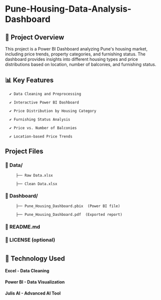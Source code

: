 # Pune-Housing-Data-Analysis-Dashboard

## 🏡 Project Overview

This project is a Power BI Dashboard analyzing Pune's housing market, including price trends, property categories, and furnishing status. The dashboard provides insights into different housing types and price distributions based on location, number of balconies, and furnishing status.

## 📊 Key Features

      ✔️ Data Cleaning and Preprocessing

      ✔️ Interactive Power BI Dashboard

      ✔️ Price Distribution by Housing Category

      ✔️ Furnishing Status Analysis

      ✔️ Price vs. Number of Balconies

      ✔️ Location-based Price Trends

## Project Files

### 📂 Data/

         ├── Raw Data.xlsx

         ├── Clean Data.xlsx

### 📂 Dashboard/

         ├── Pune_Housing_Dashboard.pbix  (Power BI file)

         ├── Pune_Housing_Dashboard.pdf  (Exported report)


### 📜 README.md

### 📜 LICENSE (optional)
# 


## 🔧 Technology Used

#### Excel - Data Cleaning

#### Power BI - Data Visualization

#### Julis AI -  Advanced AI Tool
